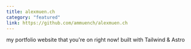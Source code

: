 ```yaml
---
title: alexmuen.ch
category: "featured"
link: https://github.com/ammuench/alexmuen.ch
---
```


my portfolio website that you're on right now! built with Tailwind & Astro
